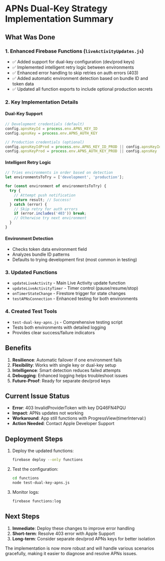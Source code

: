 # APNs Dual-Key Strategy Implementation Summary

## What Was Done

### 1. Enhanced Firebase Functions (`liveActivityUpdates.js`)
- ✅ Added support for dual-key configuration (dev/prod keys)
- ✅ Implemented intelligent retry logic between environments
- ✅ Enhanced error handling to skip retries on auth errors (403)
- ✅ Added automatic environment detection based on bundle ID and token data
- ✅ Updated all function exports to include optional production secrets

### 2. Key Implementation Details

#### Dual-Key Support
```javascript
// Development credentials (default)
config.apnsKeyId = process.env.APNS_KEY_ID
config.apnsKey = process.env.APNS_AUTH_KEY

// Production credentials (optional)
config.apnsKeyIdProd = process.env.APNS_KEY_ID_PROD || config.apnsKeyId
config.apnsKeyProd = process.env.APNS_AUTH_KEY_PROD || config.apnsKey
```

#### Intelligent Retry Logic
```javascript
// Tries environments in order based on detection
let environmentsToTry = ['development', 'production'];

for (const environment of environmentsToTry) {
  try {
    // Attempt push notification
    return result; // Success!
  } catch (error) {
    // Skip retry for auth errors
    if (error.includes('403')) break;
    // Otherwise try next environment
  }
}
```

#### Environment Detection
- Checks token data environment field
- Analyzes bundle ID patterns
- Defaults to trying development first (most common in testing)

### 3. Updated Functions
- `updateLiveActivity` - Main Live Activity update function
- `updateLiveActivityTimer` - Timer control (pause/resume/stop)
- `onTimerStateChange` - Firestore trigger for state changes
- `testAPNsConnection` - Enhanced testing for both environments

### 4. Created Test Tools
- `test-dual-key-apns.js` - Comprehensive testing script
- Tests both environments with detailed logging
- Provides clear success/failure indicators

## Benefits

1. **Resilience**: Automatic failover if one environment fails
2. **Flexibility**: Works with single key or dual-key setup
3. **Intelligence**: Smart detection reduces failed attempts
4. **Debugging**: Enhanced logging helps troubleshoot issues
5. **Future-Proof**: Ready for separate dev/prod keys

## Current Issue Status

- **Error**: 403 InvalidProviderToken with key DQ46FN4PQU
- **Impact**: APNs updates not working
- **Workaround**: App still functions with ProgressView(timerInterval:)
- **Action Needed**: Contact Apple Developer Support

## Deployment Steps

1. Deploy the updated functions:
   ```bash
   firebase deploy --only functions
   ```

2. Test the configuration:
   ```bash
   cd functions
   node test-dual-key-apns.js
   ```

3. Monitor logs:
   ```bash
   firebase functions:log
   ```

## Next Steps

1. **Immediate**: Deploy these changes to improve error handling
2. **Short-term**: Resolve 403 error with Apple Support
3. **Long-term**: Consider separate dev/prod APNs keys for better isolation

The implementation is now more robust and will handle various scenarios gracefully, making it easier to diagnose and resolve APNs issues.